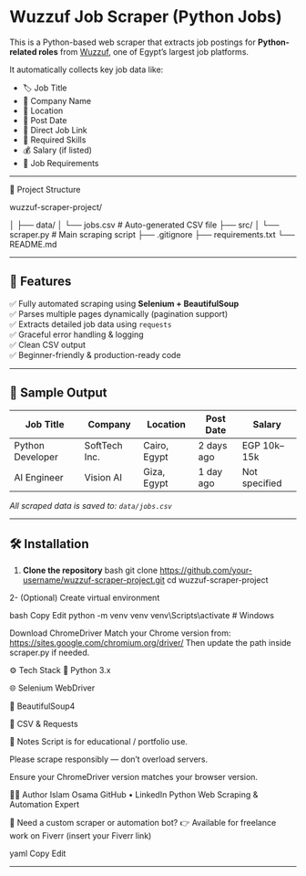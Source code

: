 # Wuzzuf Job Scraper (Python Jobs)

This is a Python-based web scraper that extracts job postings for **Python-related roles** from [Wuzzuf](https://wuzzuf.net), one of Egypt’s largest job platforms.

It automatically collects key job data like:
- 🏷 Job Title  
- 🏢 Company Name  
- 📍 Location  
- 📅 Post Date  
- 🔗 Direct Job Link  
- 🧠 Required Skills  
- 💰 Salary (if listed)  
- 📌 Job Requirements  

---

📂 Project Structure


wuzzuf-scraper-project/

│
├── data/
│ └── jobs.csv # Auto-generated CSV file
├── src/
│ └── scraper.py # Main scraping script
├── .gitignore
├── requirements.txt
└── README.md



---

## 🚀 Features

✅ Fully automated scraping using **Selenium + BeautifulSoup**  
✅ Parses multiple pages dynamically (pagination support)  
✅ Extracts detailed job data using `requests`  
✅ Graceful error handling & logging  
✅ Clean CSV output  
✅ Beginner-friendly & production-ready code

---

## 🧪 Sample Output

| Job Title        | Company       | Location      | Post Date | Salary         |
|------------------|---------------|---------------|-----------|----------------|
| Python Developer | SoftTech Inc. | Cairo, Egypt  | 2 days ago| EGP 10k–15k     |
| AI Engineer      | Vision AI     | Giza, Egypt   | 1 day ago | Not specified   |

_All scraped data is saved to: `data/jobs.csv`_

---

## 🛠 Installation

1. **Clone the repository**
bash
git clone https://github.com/your-username/wuzzuf-scraper-project.git
cd wuzzuf-scraper-project


2- (Optional) Create virtual environment

bash
Copy
Edit
python -m venv venv
venv\Scripts\activate  # Windows

Download ChromeDriver
Match your Chrome version from:
https://sites.google.com/chromium.org/driver/
Then update the path inside scraper.py if needed.

⚙️ Tech Stack
🐍 Python 3.x

🌐 Selenium WebDriver

🧼 BeautifulSoup4

💾 CSV & Requests

📌 Notes
Script is for educational / portfolio use.

Please scrape responsibly — don’t overload servers.

Ensure your ChromeDriver version matches your browser version.

🙋‍♂️ Author
Islam Osama
GitHub • LinkedIn
Python Web Scraping & Automation Expert

💼 Need a custom scraper or automation bot?
👉 Available for freelance work on Fiverr (insert your Fiverr link)

yaml
Copy
Edit

---










